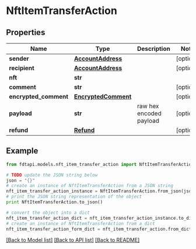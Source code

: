 # NftItemTransferAction


## Properties
Name | Type | Description | Notes
------------ | ------------- | ------------- | -------------
**sender** | [**AccountAddress**](AccountAddress.md) |  | [optional] 
**recipient** | [**AccountAddress**](AccountAddress.md) |  | [optional] 
**nft** | **str** |  | 
**comment** | **str** |  | [optional] 
**encrypted_comment** | [**EncryptedComment**](EncryptedComment.md) |  | [optional] 
**payload** | **str** | raw hex encoded payload | [optional] 
**refund** | [**Refund**](Refund.md) |  | [optional] 

## Example

```python
from fdtapi.models.nft_item_transfer_action import NftItemTransferAction

# TODO update the JSON string below
json = "{}"
# create an instance of NftItemTransferAction from a JSON string
nft_item_transfer_action_instance = NftItemTransferAction.from_json(json)
# print the JSON string representation of the object
print NftItemTransferAction.to_json()

# convert the object into a dict
nft_item_transfer_action_dict = nft_item_transfer_action_instance.to_dict()
# create an instance of NftItemTransferAction from a dict
nft_item_transfer_action_form_dict = nft_item_transfer_action.from_dict(nft_item_transfer_action_dict)
```
[[Back to Model list]](../README.md#documentation-for-models) [[Back to API list]](../README.md#documentation-for-api-endpoints) [[Back to README]](../README.md)


